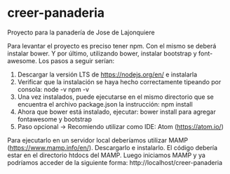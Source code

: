 # creer-panaderia
Proyecto para la panadería de Jose de Lajonquiere

Para levantar el proyecto es preciso tener npm. Con el mismo se deberá instalar bower.
Y por último, utilizando bower, instalar bootstrap y font-awesome. Los pasos a seguir serían:
  1) Descargar la versión LTS de https://nodejs.org/en/ e instalarla
  2) Verificar que la instalación se haya hecho correctamente tipeando por consola: 
        node -v 
        npm -v
  3) Una vez instalados, puede ejecutarse en el mismo directorio que se encuentra el archivo package.json la instrucción: npm install
  4) Ahora que bower está instalado, ejecutar: bower install para agregar fontawesome y bootstrap
  5) Paso opcional -> Recomiendo utilizar como IDE: Atom (https://atom.io/)

Para ejecutarlo en un servidor local deberíamos utilizar MAMP (https://www.mamp.info/en/). Descargarlo e instalarlo. El código debería estar en el directorio htdocs del MAMP. Luego iniciamos MAMP y ya podríamos acceder de la siguiente forma: http://localhost/creer-panaderia